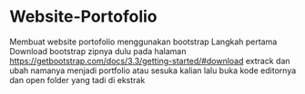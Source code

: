 # Website-Portofolio
Membuat website portofolio menggunakan bootstrap  Langkah pertama Download bootstrap zipnya dulu pada halaman https://getbootstrap.com/docs/3.3/getting-started/#download  extrack dan ubah namanya menjadi portfolio atau sesuka kalian  lalu buka kode editornya dan open folder yang tadi di ekstrak
